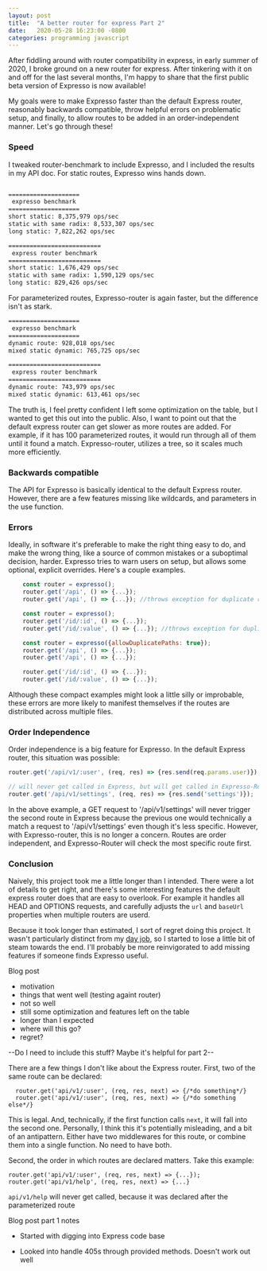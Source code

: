 ```yaml
---
layout: post
title:  "A better router for express Part 2"
date:   2020-05-28 16:23:00 -0800
categories: programming javascript
---
```


After fiddling around with router compatibility in express, in early summer of 2020, I broke ground on a new router for express. After tinkering with it on and off for the last several months, I'm happy to share that the first public beta version of Expresso is now available!

My goals were to make Expresso faster than the default Express router, reasonably backwards compatible, throw helpful errors on problematic setup, and finally, to allow routes to be added in an order-independent manner. Let's go through these!

### Speed

I tweaked router-benchmark to include Expresso, and I included the results in my API doc. For static routes, Expresso wins hands down.

```sh

====================
 expresso benchmark
====================
short static: 8,375,979 ops/sec
static with same radix: 8,533,307 ops/sec
long static: 7,822,262 ops/sec

==========================
 express router benchmark
==========================
short static: 1,676,429 ops/sec
static with same radix: 1,590,129 ops/sec
long static: 829,426 ops/sec

```

For parameterized routes, Expresso-router is again faster, but the difference isn't as stark.

```sh
====================
 expresso benchmark
====================
dynamic route: 928,018 ops/sec
mixed static dynamic: 765,725 ops/sec

==========================
 express router benchmark
==========================
dynamic route: 743,979 ops/sec
mixed static dynamic: 613,461 ops/sec
```

The truth is, I feel pretty confident I left some optimization on the table, but I wanted to get this out into the public. Also, I want to point out that the default express router can get slower as more routes are added. For example, if it has 100 parameterized routes, it would run through all of them until it found a match. Expresso-router, utilizes a tree, so it scales much more efficiently. 

### Backwards compatible 

The API for Expresso is basically identical to the default Express router. However, there are a few features missing like wildcards, and parameters in the use function.

### Errors

Ideally, in software it's preferable to make the right thing easy to do, and make the wrong thing, like a source of common mistakes or a suboptimal decision, harder. Expresso tries to warn users on setup, but allows some optional, explicit overrides. Here's a couple examples.

```js
	const router = expresso();
	router.get('/api', () => {...});
	router.get('/api', () => {...}); //throws exception for duplicate route
```

```js
	const router = expresso();
	router.get('/id/:id', () => {...});
	router.get('/id/:value', () => {...}); //throws exception for duplicate route
```

```js
	const router = expresso({allowDuplicatePaths: true});
	router.get('/api', () => {...});
	router.get('/api', () => {...});

	router.get('/id/:id', () => {...});
	router.get('/id/:value', () => {...});
```

Although these compact examples might look a little silly or improbable, these errors are more likely to manifest themselves if the routes are distributed across multiple files.

### Order Independence 

Order independence is a big feature for Expresso. In the default Express router, this situation was possible:

```js
router.get('/api/v1/:user', (req, res) => {res.send(req.params.user)});

// will never get called in Express, but will get called in Expresso-Router
router.get('/api/v1/settings', (req, res) => {res.send('settings')});

```

In the above example, a GET request to '/api/v1/settings' will never trigger the second route in Express because the previous one would technically a match a request to '/api/v1/settings' even though it's less specific. However, with Expresso-router, this is no longer a concern. Routes are order independent, and Expresso-Router will check the most specific route first.

### Conclusion

Naively, this project took me a little longer than I intended. There were a lot of details to get right, and there's some interesting features the default express router does that are easy to overlook. For example it handles all HEAD and OPTIONS requests, and carefully adjusts the `url` and `baseUrl` properties when multiple routers are userd. 

Because it took longer than estimated, I sort of regret doing this project. It wasn't particularly distinct from my [day job](https://mapbox.com), so I started to lose a little bit of steam towards the end. I'll probably be more reinvigorated to add missing features if someone finds Expresso useful.





Blog post
 - motivation
 - things that went well (testing againt router)
 - not so well
 - still some optimization and features left on the table
 - longer than I expected
 - where will this go?
 - regret?










--Do I need to include this stuff?  Maybe it's helpful for part 2--

 There are a few things I don't like about the Express router. First, two of the same route can be declared:

```
  router.get('api/v1/:user', (req, res, next) => {/*do something*/}
  router.get('api/v1/:user', (req, res, next) => {/*do something else*/}
```

This is legal. And, technically, if the first function calls `next`, it will fall into the second one. Personally, I think this it's potentially misleading, and a bit of an antipattern. Either have two middlewares for this route, or combine them into a single function. No need to have both.



 Second, the order in which routes are declared matters. Take this example:

 ```
 router.get('api/v1/:user', (req, res, next) => {...});
 router.get('api/v1/help', (req, res, next) => {...}
 ```

`api/v1/help` will never get called, because it was declared after the parameterized route


Blog post part 1 notes
* Started with digging into Express code base

* Looked into handle 405s through provided methods. Doesn't work out well